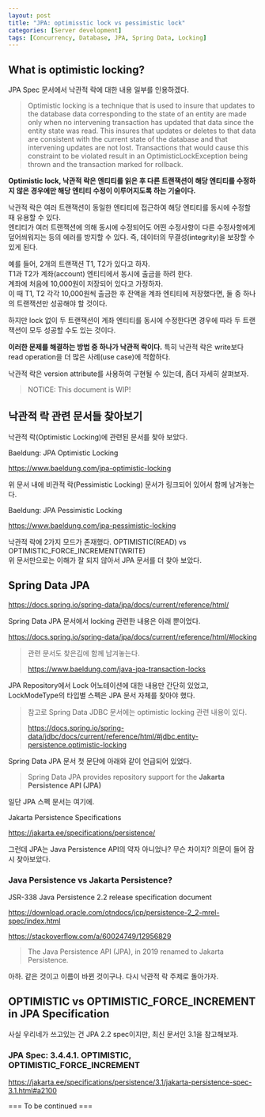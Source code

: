 ```yaml
---
layout: post
title: "JPA: optimisstic lock vs pessimistic lock"
categories: [Server development]
tags: [Concurrency, Database, JPA, Spring Data, Locking]
---
```


## What is optimistic locking?

JPA Spec 문서에서 낙관적 락에 대한 내용 일부를 인용하겠다.

> Optimistic locking is a technique that is used to insure that updates to the database data corresponding to the state of an entity are made only when no intervening transaction has updated that data since the entity state was read. This insures that updates or deletes to that data are consistent with the current state of the database and that intervening updates are not lost. Transactions that would cause this constraint to be violated result in an OptimisticLockException being thrown and the transaction marked for rollback.

**Optimistic lock, 낙관적 락은 엔티티를 읽은 후 다른 트랜잭션이 해당 엔티티를 수정하지 않은 경우에만 해당 엔티티 수정이 이루어지도록 하는 기술이다.**  

낙관적 락은 여러 트랜잭션이 동일한 엔티티에 접근하여 해당 엔티티를 동시에 수정할 때 유용할 수 있다.  
엔티티가 여러 트랜잭션에 의해 동시에 수정되어도 어떤 수정사항이 다른 수정사항에게 덮어씌워지는 등의 에러를 방지할 수 있다.
즉, 데이터의 무결성(integrity)을 보장할 수 있게 된다.

예를 들어, 2개의 트랜잭션 T1, T2가 있다고 하자.  
T1과 T2가 계좌(account) 엔티티에서 동시에 출금을 하려 한다.  
계좌에 처음에 10,000원이 저장되어 있다고 가정하자.  
이 때 T1, T2 각각 10,000원씩 출금한 후 잔액을 계좌 엔티티에 저장했다면, 둘 중 하나의 트랜잭션만 성공해야 할 것이다.

하지만 lock 없이 두 트랜잭션이 계좌 엔티티를 동시에 수정한다면 경우에 따라 두 트랜잭션이 모두 성공할 수도 있는 것이다.  

**이러한 문제를 해결하는 방법 중 하나가 낙관적 락이다.** 특히 낙관적 락은 write보다 read operation을 더 많은 사례(use case)에 적합하다.

낙관적 락은 version attribute를 사용하여 구현될 수 있는데, 좀더 자세히 살펴보자.

> NOTICE: This document is WIP!

## 낙관적 락 관련 문서들 찾아보기

낙관적 락(Optimistic Locking)에 관련된 문서를 찾아 보았다.

Baeldung: JPA Optimistic Locking

<https://www.baeldung.com/jpa-optimistic-locking>

위 문서 내에 비관적 락(Pessimistic Locking) 문서가 링크되어 있어서 함께 남겨놓는다.

Baeldung: JPA Pessimistic Locking

<https://www.baeldung.com/jpa-pessimistic-locking>

낙관적 락에 2가지 모드가 존재했다. OPTIMISTIC(READ) vs OPTIMISTIC_FORCE_INCREMENT(WRITE)  
위 문서만으로는 이해가 잘 되지 않아서 JPA 문서를 더 찾아 보았다.

## Spring Data JPA

<https://docs.spring.io/spring-data/jpa/docs/current/reference/html/>

Spring Data JPA 문서에서 locking 관련한 내용은 아래 뿐이었다.

<https://docs.spring.io/spring-data/jpa/docs/current/reference/html/#locking>

> 관련 문서도 찾은김에 함께 남겨놓는다.
>
> https://www.baeldung.com/java-jpa-transaction-locks

JPA Repository에서 Lock 어노테이션에 대한 내용만 간단히 있었고, LockModeType의 타입별 스펙은 JPA 문서 자체를 찾아야 했다.

> 참고로 Spring Data JDBC 문서에는 optimistic locking 관련 내용이 있다.
>
> https://docs.spring.io/spring-data/jdbc/docs/current/reference/html/#jdbc.entity-persistence.optimistic-locking

Spring Data JPA 문서 첫 문단에 아래와 같이 언급되어 있었다.

> Spring Data JPA provides repository support for the **Jakarta Persistence API (JPA)**

일단 JPA 스펙 문서는 여기에.

Jakarta Persistence Specifications

<https://jakarta.ee/specifications/persistence/>

그런데 JPA는 Java Persistence API의 약자 아니었나? 무슨 차이지? 의문이 들어 잠시 찾아보았다.

### Java Persistence vs Jakarta Persistence?

JSR-338 Java Persistence 2.2 release specification document

<https://download.oracle.com/otndocs/jcp/persistence-2_2-mrel-spec/index.html>

<https://stackoverflow.com/a/60024749/12956829>

> The Java Persistence API (JPA), in 2019 renamed to Jakarta Persistence.

아하. 같은 것이고 이름이 바뀐 것이구나. 다시 낙관적 락 주제로 돌아가자.

## OPTIMISTIC vs OPTIMISTIC_FORCE_INCREMENT in JPA Specification

사실 우리네가 쓰고있는 건 JPA 2.2 spec이지만, 최신 문서인 3.1을 참고해보자.

### JPA Spec: 3.4.4.1. OPTIMISTIC, OPTIMISTIC_FORCE_INCREMENT

<https://jakarta.ee/specifications/persistence/3.1/jakarta-persistence-spec-3.1.html#a2100>



=== To be continued ===
